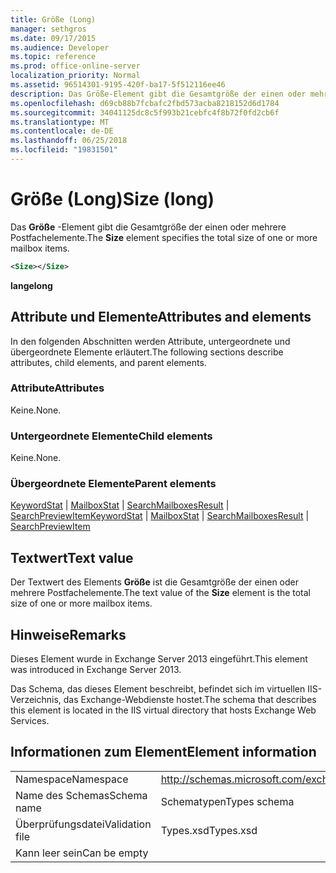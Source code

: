 ```yaml
---
title: Größe (Long)
manager: sethgros
ms.date: 09/17/2015
ms.audience: Developer
ms.topic: reference
ms.prod: office-online-server
localization_priority: Normal
ms.assetid: 96514301-9195-420f-ba17-5f512116ee46
description: Das Größe-Element gibt die Gesamtgröße der einen oder mehrere Postfachelemente.
ms.openlocfilehash: d69cb88b7fcbafc2fbd573acba8218152d6d1784
ms.sourcegitcommit: 34041125dc8c5f993b21cebfc4f8b72f0fd2cb6f
ms.translationtype: MT
ms.contentlocale: de-DE
ms.lasthandoff: 06/25/2018
ms.locfileid: "19831501"
---
```

# <a name="size-long"></a><span data-ttu-id="3a2d0-103">Größe (Long)</span><span class="sxs-lookup"><span data-stu-id="3a2d0-103">Size (long)</span></span>

<span data-ttu-id="3a2d0-104">Das **Größe** -Element gibt die Gesamtgröße der einen oder mehrere Postfachelemente.</span><span class="sxs-lookup"><span data-stu-id="3a2d0-104">The **Size** element specifies the total size of one or more mailbox items.</span></span> 
  
```XML
<Size></Size>
```

 <span data-ttu-id="3a2d0-105">**lange**</span><span class="sxs-lookup"><span data-stu-id="3a2d0-105">**long**</span></span>
## <a name="attributes-and-elements"></a><span data-ttu-id="3a2d0-106">Attribute und Elemente</span><span class="sxs-lookup"><span data-stu-id="3a2d0-106">Attributes and elements</span></span>

<span data-ttu-id="3a2d0-107">In den folgenden Abschnitten werden Attribute, untergeordnete und übergeordnete Elemente erläutert.</span><span class="sxs-lookup"><span data-stu-id="3a2d0-107">The following sections describe attributes, child elements, and parent elements.</span></span>
  
### <a name="attributes"></a><span data-ttu-id="3a2d0-108">Attribute</span><span class="sxs-lookup"><span data-stu-id="3a2d0-108">Attributes</span></span>

<span data-ttu-id="3a2d0-109">Keine.</span><span class="sxs-lookup"><span data-stu-id="3a2d0-109">None.</span></span>
  
### <a name="child-elements"></a><span data-ttu-id="3a2d0-110">Untergeordnete Elemente</span><span class="sxs-lookup"><span data-stu-id="3a2d0-110">Child elements</span></span>

<span data-ttu-id="3a2d0-111">Keine.</span><span class="sxs-lookup"><span data-stu-id="3a2d0-111">None.</span></span>
  
### <a name="parent-elements"></a><span data-ttu-id="3a2d0-112">Übergeordnete Elemente</span><span class="sxs-lookup"><span data-stu-id="3a2d0-112">Parent elements</span></span>

<span data-ttu-id="3a2d0-113">[KeywordStat](keywordstat.md) | [MailboxStat](mailboxstat.md) | [SearchMailboxesResult](searchmailboxesresult.md) | [SearchPreviewItem](searchpreviewitem.md)</span><span class="sxs-lookup"><span data-stu-id="3a2d0-113">[KeywordStat](keywordstat.md) | [MailboxStat](mailboxstat.md) | [SearchMailboxesResult](searchmailboxesresult.md) | [SearchPreviewItem](searchpreviewitem.md)</span></span>
  
## <a name="text-value"></a><span data-ttu-id="3a2d0-114">Textwert</span><span class="sxs-lookup"><span data-stu-id="3a2d0-114">Text value</span></span>

<span data-ttu-id="3a2d0-115">Der Textwert des Elements **Größe** ist die Gesamtgröße der einen oder mehrere Postfachelemente.</span><span class="sxs-lookup"><span data-stu-id="3a2d0-115">The text value of the **Size** element is the total size of one or more mailbox items.</span></span> 
  
## <a name="remarks"></a><span data-ttu-id="3a2d0-116">Hinweise</span><span class="sxs-lookup"><span data-stu-id="3a2d0-116">Remarks</span></span>

<span data-ttu-id="3a2d0-117">Dieses Element wurde in Exchange Server 2013 eingeführt.</span><span class="sxs-lookup"><span data-stu-id="3a2d0-117">This element was introduced in Exchange Server 2013.</span></span>
  
<span data-ttu-id="3a2d0-118">Das Schema, das dieses Element beschreibt, befindet sich im virtuellen IIS-Verzeichnis, das Exchange-Webdienste hostet.</span><span class="sxs-lookup"><span data-stu-id="3a2d0-118">The schema that describes this element is located in the IIS virtual directory that hosts Exchange Web Services.</span></span>
  
## <a name="element-information"></a><span data-ttu-id="3a2d0-119">Informationen zum Element</span><span class="sxs-lookup"><span data-stu-id="3a2d0-119">Element information</span></span>

|||
|:-----|:-----|
|<span data-ttu-id="3a2d0-120">Namespace</span><span class="sxs-lookup"><span data-stu-id="3a2d0-120">Namespace</span></span>  <br/> |http://schemas.microsoft.com/exchange/services/2006/types  <br/> |
|<span data-ttu-id="3a2d0-121">Name des Schemas</span><span class="sxs-lookup"><span data-stu-id="3a2d0-121">Schema name</span></span>  <br/> |<span data-ttu-id="3a2d0-122">Schematypen</span><span class="sxs-lookup"><span data-stu-id="3a2d0-122">Types schema</span></span>  <br/> |
|<span data-ttu-id="3a2d0-123">Überprüfungsdatei</span><span class="sxs-lookup"><span data-stu-id="3a2d0-123">Validation file</span></span>  <br/> |<span data-ttu-id="3a2d0-124">Types.xsd</span><span class="sxs-lookup"><span data-stu-id="3a2d0-124">Types.xsd</span></span>  <br/> |
|<span data-ttu-id="3a2d0-125">Kann leer sein</span><span class="sxs-lookup"><span data-stu-id="3a2d0-125">Can be empty</span></span>  <br/> ||
   

